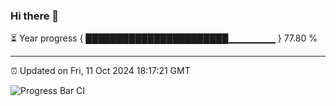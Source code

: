 ### Hi there 👋

⏳ Year progress { ███████████████████████▁▁▁▁▁▁▁ } 77.80 %

---

⏰ Updated on Fri, 11 Oct 2024 18:17:21 GMT

![Progress Bar CI](https://github.com/liununu/liununu/workflows/Progress%20Bar%20CI/badge.svg)
